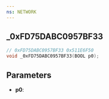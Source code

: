 ```yaml
---
ns: NETWORK
---
```

## _0xFD75DABC0957BF33

```c
// 0xFD75DABC0957BF33 0x511E6F50
void _0xFD75DABC0957BF33(BOOL p0);
```


## Parameters
* **p0**: 

